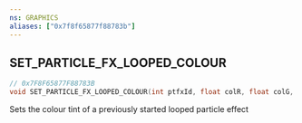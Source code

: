 ```yaml
---
ns: GRAPHICS
aliases: ["0x7f8f65877f88783b"]
---
```

## SET_PARTICLE_FX_LOOPED_COLOUR

```c
// 0x7F8F65877F88783B
void SET_PARTICLE_FX_LOOPED_COLOUR(int ptfxId, float colR, float colG, float colB, bool localOnly);
```

Sets the colour tint of a previously started looped particle effect

